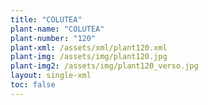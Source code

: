 ```yaml
---
title: "COLUTEA"
plant-name: "COLUTEA"
plant-number: "120"
plant-xml: /assets/xml/plant120.xml
plant-img: /assets/img/plant120.jpg
plant-img2: /assets/img/plant120_verso.jpg
layout: single-xml
toc: false
---
```

